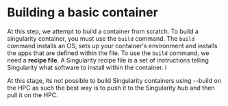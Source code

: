 # Building a basic container

At this step, we attempt to build a container from scratch. To build a singularity container, you must use the `build` command.  The `build` command installs an OS, sets up your container's environment and installs the apps that are defined within the file.
To use the `build` command, we need a **recipe file**. A Singularity recipe file is a set of instructions telling Singularity what software to install within the container.
i

At this stage, its not possible to build Singularity containers using --build on the HPC as such the best way is to push
it to the Singularity hub and then pull it on the HPC.
